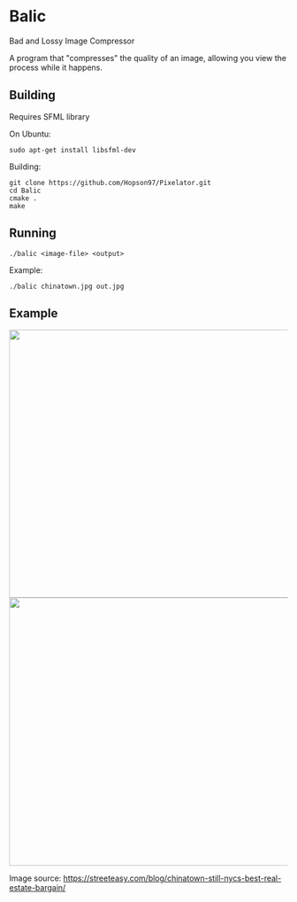 # Balic

Bad and Lossy Image Compressor

A program that "compresses" the quality of an image, allowing you view the process while it happens.

## Building

Requires SFML library

On Ubuntu:

```
sudo apt-get install libsfml-dev
```

Building:

```
git clone https://github.com/Hopson97/Pixelator.git
cd Balic
cmake .
make
```

## Running

```
./balic <image-file> <output>
```

Example:
```
./balic chinatown.jpg out.jpg
```


## Example

<img src="https://wp.zillowstatic.com/streeteasy/2/Chinatown-Madhu-Nair-flickr.jpg" width="600" height="484">
<img src="https://i.imgur.com/tAchXKD.gif " width="600" height="484">


Image source: https://streeteasy.com/blog/chinatown-still-nycs-best-real-estate-bargain/